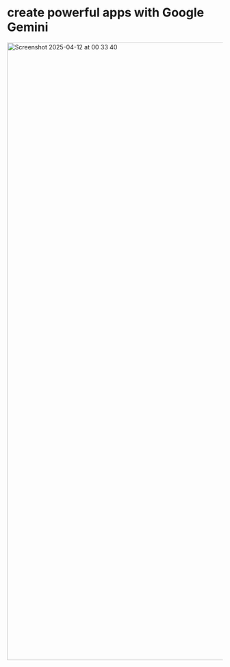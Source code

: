 # create powerful apps with Google Gemini
<img width="1440" alt="Screenshot 2025-04-12 at 00 33 40" src="https://github.com/user-attachments/assets/b0f77104-2e74-452e-aa25-d01d06f87bdc" />
